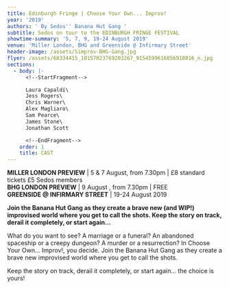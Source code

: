 ```yaml
---
title: Edinburgh Fringe | Choose Your Own... Improv!
year: '2019'
authors: ' By Sedos'' Banana Hut Gang '
subtitle: Sedos on tour to the EDINBURGH FRINGE FESTIVAL
showtime-summary: '5, 7, 9, 19-24 August 2019'
venue: 'Miller London, BHG and Greenside @ Infirmary Street'
header-image: /assets/Simprov-BHG-Gang.jpg
flyer: /assets/60334415_10157023769203267_9154599616056918016_n.jpg
sections:
  - body: |-
      <!--StartFragment-->

      Laura Capaldi\
      Jess Rogers\
      Chris Warner\
      Alex Magliaro\
      Sam Pearce\
      James Stone\
      Jonathan Scott

      <!--EndFragment-->
    order: 1
    title: CAST
---
```

<!--StartFragment-->

**MILLER LONDON PREVIEW** | 5 & 7 August, from 7.30pm | £8 standard tickets £5 Sedos members\
**BHG LONDON PREVIEW** | 9 August , from 7.30pm | FREE\
**GREENSIDE @ INFIRMARY STREET** | 19-24 August 2019

**Join the Banana Hut Gang as they create a brave new (and WIP!) improvised world where you get to call the shots. Keep the story on track, derail it completely, or start again...**

What do you want to see? A marriage or a funeral? An abandoned spaceship or a creepy dungeon? A murder or a resurrection? In Choose Your Own... Improv!, you decide. Join the Banana Hut Gang as they create a brave new improvised world where you get to call the shots.

Keep the story on track, derail it completely, or start again... the choice is yours!

<!--EndFragment-->

